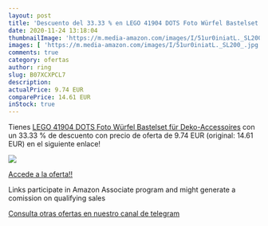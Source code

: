 ```yaml
---
layout: post
title: 'Descuento del 33.33 % en LEGO 41904 DOTS Foto Würfel Bastelset fü'
date: 2020-11-24 13:18:04
thumbnailImage: 'https://m.media-amazon.com/images/I/51ur0iniatL._SL200_.jpg'
images: [ 'https://m.media-amazon.com/images/I/51ur0iniatL._SL200_.jpg' ]
comments: true
category: ofertas
author: ring
slug: B07XCXPCL7
description:
actualPrice: 9.74 EUR
comparePrice: 14.61 EUR
inStock: true
---
```


Tienes [LEGO 41904 DOTS Foto Würfel Bastelset für Deko-Accessoires](https://www.amazon.de/dp/B07XCXPCL7/?tag=tolees0ca-21) con un 33.33 % de descuento con precio de oferta de 9.74 EUR (original: 14.61 EUR) en el siguiente enlace!

[![](https://m.media-amazon.com/images/I/51ur0iniatL._SL200_.jpg)](https://www.amazon.de/dp/B07XCXPCL7/?tag=tolees0ca-21)

[Accede a la oferta!!](https://www.amazon.de/dp/B07XCXPCL7/?tag=tolees0ca-21)

Links participate in Amazon Associate program and might generate a comission on qualifying sales

[Consulta otras ofertas en nuestro canal de telegram](https://t.me/s/ofertas25)
